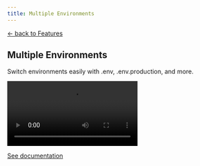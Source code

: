 ```yaml
---
title: Multiple Environments
---
```


<section class="max-w-3xl mx-auto mt-20 flex flex-col px-5">
  <p class="text-right">
    <a class="link-primary" href="/features">&larr; back to Features</a>
  </p>
  <h1 class="my-5 text-center text-5xl sm:text-6xl md:text-7xl lg:text-8xl font-bold tracking-tight leading-none text-zinc-950 dark:text-[#ECD53F]">Multiple Environments</h1>
  <p class="mx-auto mt-3 max-w-3xl text-center text-md md:text-lg text-zinc-600 leading-2 mb-6">Switch environments easily with .env, .env.production, and more.</p>

  <video class="my-10 w-full rounded-md border border-zinc-200 dark:border-zinc-800" controls>
    <source src="https://github.com/user-attachments/assets/aea4176e-52ba-4e78-8448-9563207d55f5" type="video/mp4">
    your browser does not support the video tag
  </video>

  <p class="text-center"><a class="link-primary" href="/docs/quickstart#multiple-environments">See documentation</a></p>
</section>
